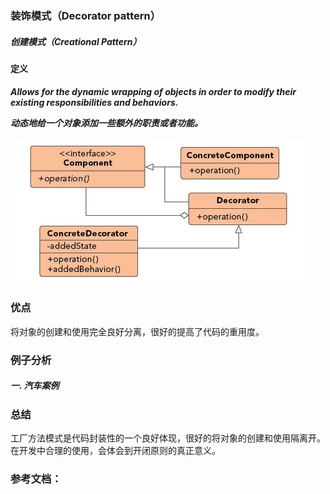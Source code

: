### 装饰模式（Decorator pattern）
 
##### 创建模式（Creational Pattern）
 
 
#### 定义
 
***Allows for the dynamic wrapping of objects in order to modify their existing responsibilities and behaviors.***
 
***动态地给一个对象添加一些额外的职责或者功能。***
 
 ![Decorator Pattern UML](https://github.com/nox60/go-design-pattern/blob/master/images/decorator_method.png)
 
### 优点
 
将对象的创建和使用完全良好分离，很好的提高了代码的重用度。
 
### 例子分析
 
##### 一. 汽车案例
 
 
### 总结
工厂方法模式是代码封装性的一个良好体现，很好的将对象的创建和使用隔离开。在开发中合理的使用，会体会到开闭原则的真正意义。
 
### 参考文档：
 
